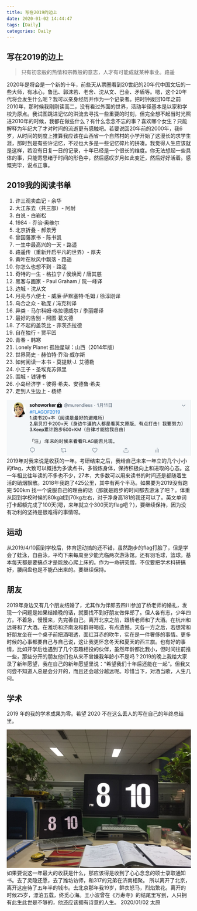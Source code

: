 ```yaml
---
title: 写在2019的边上
date: 2020-01-02 14:44:47
tags: [Daily]
categories: Daily
---
```


## 写在2019的边上

> 只有初恋般的热情和宗教般的意志，人才有可能成就某种事业。路遥

2020年是将会是一个新的十年，前些天从票圈看到20世纪的20年代中国文坛的一些大师，有冰心，鲁迅、郭沫若、老舍、沈从文、巴金、矛盾等。嗯，这个20年代将会发生什么呢？我可以亲身经历并作为一个记录者。把时钟拨回10年之前2010年，那时候我刚刚读高二，没有看过外面的世界，活动半径基本是以家和学校为原点。我试图跳进记忆的洪流去寻找一些重要的时刻，但完全想不起当时光照进2010年的时候，我都在做些什么？有什么念念不忘的事？喜欢哪个女生？只能解释为年纪大了才对时间的流逝更有感触吧。若要说回20年前的2000年，我6岁，从时间的刻度上推算我应该在山西省一个自然村的小学开始了这漫长的求学生涯，那时到是有些许记忆，不过也大多是一些记忆碎片的拼凑。我觉得人生应该就是这样，若没有日复一日的记录，十年已经是一个很长的维度。你无法想起一些具体的事，只能寄思绪于时间的形色中，然后感叹岁月如此变迁，然后好好活着。感慨完毕，说点正事。

## 2019我的阅读书单
1. 许三观卖血记 - 余华
2. 大江东去（共三部）- 阿耐
3. 白说 - 白岩松
4. 1984 - 乔治·奥维尔
5. 北京折叠 - 郝景芳
6. 曾国藩家书 - 陈书凯
7. 一生中最高兴的一天 - 路遥
8. 路遥传（重新开启平凡的世界）- 厚夫
9. 黄叶在秋风中飘落 - 路遥
10. 你怎么也想不到 - 路遥
11. 奇特的一生 - 格拉宁 / 侯焕闳 / 唐其慈 
12. 黑客与画家 - Paul Graham / 阮一峰译
13. 边城 - 沈从文
14. 月亮与六便士 - 威廉·萨默塞特·毛姆 / 徐淳刚译
15. 乌合之众 - 勒庞 / 冯克利译
16. 异类 - 马尔科姆·格拉德威尔 / 季丽娜译
17. 最好的告别 - 阿图·葛文德
18. 了不起的盖茨比 - 菲茨杰拉德
19. 自在独行 - 贾平凹
20. 青春 - 韩寒
21. Lonely Planet 孤独星球：山西（2014年版）
22. 世界简史 - 赫伯特·乔治·威尔斯
23. 如何阅读一本书 - 莫提默·J. 艾德勒
24. 小王子 - 圣埃克苏佩里
25. 围城 - 钱锺书
26. 小岛经济学 - 彼得·希夫、安德鲁·希夫
27. 走到人生边上 - 杨绛

![FLAGOF2019](/images/daily/flagof2019.png)
2019年对我来说是收获的一年。考研结束之后，我给自己未来一年立的几个小小的flag，大致可以概括为多读点书，多锻炼身体，保持积极向上和进取的心态。这一年相比往年读的不多也不少，27本，大多数可以用来读书的时间还是都随着生活的硝烟飘散。2018年我跑了425公里，其中有两个半马。如果要为2019没有跑完 500km 找一个说服自己的理由的话（那就是跑步的时间都去游泳了吧？。体重从回到学校时候的80kg减到70kg左右，对于净身高181的我还可以了。英文单词打卡超额完成了100天(嗯，来年就立个300天的flag吧？)，要继续保持，因为没有功利的坚持是很难得的事情呀。

## 运动 
从2019/4/10回到学校后，体育运动搞的还不错，虽然跑步的flag打脸了，但是学会了蛙泳，自由泳，平均下来每周至少能光临两次游泳馆。还有羽毛球，篮球。基本每天都是要搞点才是能放心爬上床的。作为一命研究僧，不仅要把学术科研搞好，腰间盘也是不能凸出来的。要继续保持。

## 朋友
2019年身边又有几个朋友结婚了，尤其作为伴郎去四川参加了桥老师的婚礼，发现一个问题是如果结婚晚的话，就要找不到好朋友做伴郎了。但人各有志，少年四方。不着急，慢慢来，先完善自己。离开北京之前，跟桥老师和了大酒。在杭州和远哥和了大酒。在潍坊和济南没和群哥喝成，有点遗憾。天各一方之后，若想常和好朋友坐在一个桌子前把酒喝透，面红耳赤的吹牛，实在是一件奢侈的事情。更多时候的心事都要自己与自己说，这让我更怀念冬天和夏天的西三旗。也有好的事情，比如开学后也遇到了几个志趣相投的伙伴，虽然年龄都比我小，但时间往前推一些，那些分开的朋友他们也从来不曾嫌我年龄小不是吗？2019的晚上我给大家录了新年愿望，我在自己的新年愿望里说：“希望我们十年后还能在一起”。但我又何尝不知道人总是会分开的，而且还会越分越远呢。珍惜当下，对酒当歌，人生几何。

## 学术
2019 年的我的学术成果为零。希望 2020 不在这么丢人的写在自己的年终总结里。

![实验室的工作台](/images/daily/lab_desk.jpeg)
如果要说这一年最大的收获是什么，那应该得是收到了心心念念的硕士录取通知书。去了灵隐还愿，去了潍坊访师，和317的兄弟在济南相聚。
所以离开了北京，离开这座待了五年半的城市。去北京那年我19岁，鲜衣怒马，烈焰繁花。离开的时候25岁，漂泊五载，终觅心海。王小波曾在《万寿寺》的结尾里写到，人只拥有此生此世是不够的，他还应该拥有诗意的人生。
2020/01/02 太原 